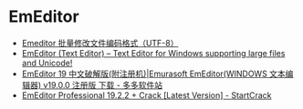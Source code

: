 # EmEditor

- [Emeditor 批量修改文件编码格式（UTF-8）](https://www.cnblogs.com/EasonJim/p/6241840.html)
- [EmEditor (Text Editor) &#8211; Text Editor for Windows supporting large files and Unicode!](https://www.emeditor.com/)
- [EmEditor 19 中文破解版(附注册机)|Emurasoft EmEditor(WINDOWS 文本编辑器) v19.0.0 注册版 下载 - 多多软件站](http://www.ddooo.com/softdown/150087.htm)
- [EmEditor Professional 19.2.2 + Crack [Latest Version] - StartCrack](https://startcrack.com/emeditor-professional-crack/)

